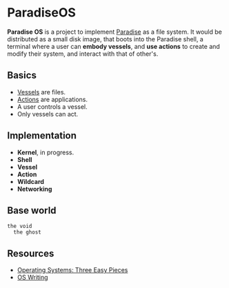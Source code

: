 # ParadiseOS

**Paradise OS** is a project to implement [Paradise](https://github.com/hundredrabbits/Paradise) as a file system. It would be distributed as a small disk image, that boots into the Paradise shell, a terminal where a user can **embody vessels**, and **use actions** to create and modify their system, and interact with that of other's.

## Basics
- [Vessels](https://github.com/hundredrabbits/Paradise/blob/master/desktop/server/vessel.js) are files.
- [Actions](https://github.com/hundredrabbits/Paradise/blob/master/desktop/server/vessel.js) are applications.
- A user controls a vessel.
- Only vessels can act.

## Implementation

- **Kernel**, in progress.
- **Shell**
- **Vessel**
- **Action**
- **Wildcard**
- **Networking**

## Base world

```
the void
  the ghost
```

## Resources

- [Operating Systems: Three Easy Pieces](https://www.cs.nmsu.edu/~pfeiffer/fuse-tutorial/)
- [OS Writing](https://wiki.osdev.org/Main_Page)
